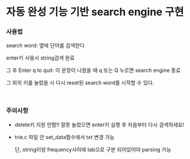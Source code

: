 # 자동 완성 기능 기반 search engine 구현

### 사용법
search word: 옆에 단어를 검색한다

enter키 사용시 string검색 완료

그 후 Enter q to quit: 이 문장이 나왔을 때 q 또는 Q 누르면 search engine 종료

그 외의 키를 눌렀을 시 다시 reset된 search word를 시작할 수 있다.
  
<br/>

### 주의사항
- delete키 지원 안함!! 잘못 눌렀으면 enter키 실행 후 처음부터 다시 검색하세요!

- trie.c 파일 안 set_data함수에서 txt 변경 가능

    단, string이랑 frequency사이에 tab으로 구분 되어있어야 parsing 가능